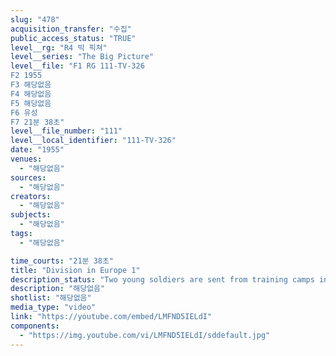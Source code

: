 ```yaml
---
slug: "478"
acquisition_transfer: "수집"
public_access_status: "TRUE"
level__rg: "R4 빅 픽쳐"
level__series: "The Big Picture"
level__file: "F1 RG 111-TV-326
F2 1955
F3 해당없음
F4 해당없음
F5 해당없음
F6 유성
F7 21분 38초"
level__file_number: "111"
level__local_identifier: "111-TV-326"
date: "1955"
venues: 
  - "해당없음"
sources: 
  - "해당없음"
creators: 
  - "해당없음"
subjects: 
  - "해당없음"
tags: 
  - "해당없음"

time_courts: "21분 38초"
title: "Division in Europe 1"
description_status: "Two young soldiers are sent from training camps in US to the 2nd Division in Europe. Film shows how soldiers and families of soldiers live in Europe and how the Army stands guard on the global frontiers of freedom."
description: "해당없음"
shotlist: "해당없음"
media_type: "video"
link: "https://youtube.com/embed/LMFND5IELdI"
components: 
  - "https://img.youtube.com/vi/LMFND5IELdI/sddefault.jpg"
---
```

